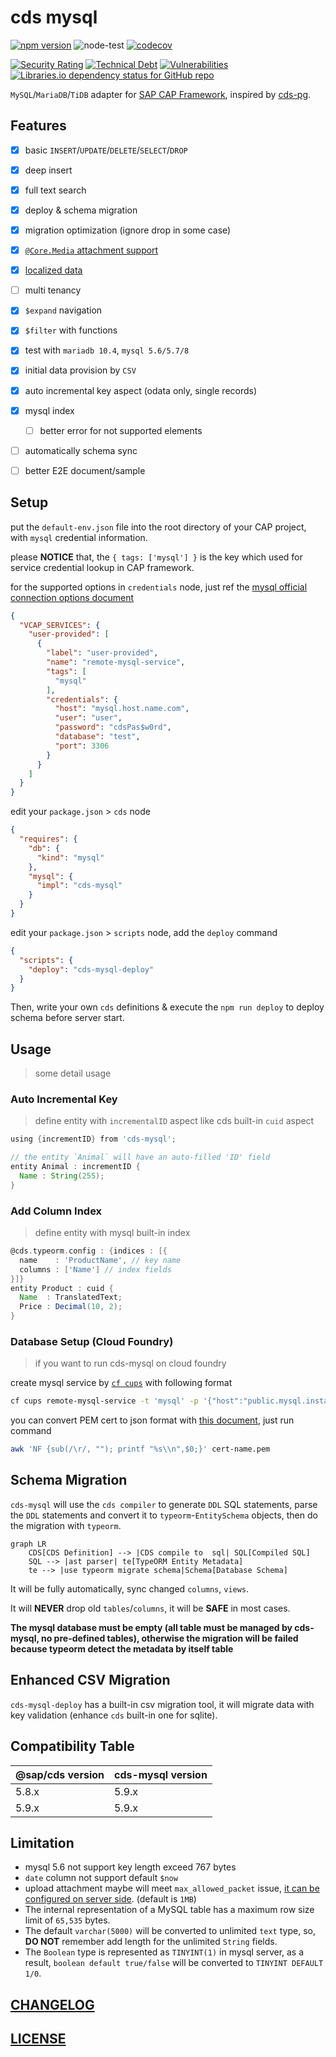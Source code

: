 # cds mysql

[![npm version](https://img.shields.io/npm/v/cds-mysql?label=cds-mysql)](https://www.npmjs.com/package/cds-mysql)
![node-test](https://github.com/Soontao/cds-mysql/workflows/node-test/badge.svg)
[![codecov](https://codecov.io/gh/Soontao/cds-mysql/branch/main/graph/badge.svg?token=xTt6AaHeuu)](https://codecov.io/gh/Soontao/cds-mysql)

[![Security Rating](https://sonarcloud.io/api/project_badges/measure?project=Soontao_cds-mysql&metric=security_rating)](https://sonarcloud.io/dashboard?id=Soontao_cds-mysql)
[![Technical Debt](https://sonarcloud.io/api/project_badges/measure?project=Soontao_cds-mysql&metric=sqale_index)](https://sonarcloud.io/dashboard?id=Soontao_cds-mysql)
[![Vulnerabilities](https://sonarcloud.io/api/project_badges/measure?project=Soontao_cds-mysql&metric=vulnerabilities)](https://sonarcloud.io/dashboard?id=Soontao_cds-mysql)
[![Libraries.io dependency status for GitHub repo](https://img.shields.io/librariesio/github/Soontao/cds-mysql)](https://libraries.io/github/Soontao/cds-mysql)

`MySQL`/`MariaDB`/`TiDB` adapter for [SAP CAP Framework](https://cap.cloud.sap/docs/about/), inspired by [cds-pg](https://github.com/sapmentors/cds-pg).

## Features

- [x] basic `INSERT`/`UPDATE`/`DELETE`/`SELECT`/`DROP`
- [x] deep insert
- [x] full text search
- [x] deploy & schema migration
- [x] migration optimization (ignore drop in some case)
- [x] [`@Core.Media` attachment support](https://cap.cloud.sap/docs/guides/generic#serving-media-data)
- [x] [localized data](https://cap.cloud.sap/docs/guides/localized-data)
- [ ] multi tenancy
- [x] `$expand` navigation
- [x] `$filter` with functions
- [x] test with `mariadb 10.4`, `mysql 5.6/5.7/8`
- [x] initial data provision by `CSV`
- [x] auto incremental key aspect (odata only, single records)
- [x] mysql index
  - [ ] better error for not supported elements
- [ ] automatically schema sync
- [ ] better E2E document/sample


## Setup


put the `default-env.json` file into the root directory of your CAP project, with `mysql` credential information.

please **NOTICE** that, the `{ tags: ['mysql'] }` is the key which used for service credential lookup in CAP framework.

for the supported options in `credentials` node, just ref the [mysql official connection options document](https://www.npmjs.com/package/mysql#connection-options)

```json
{
  "VCAP_SERVICES": {
    "user-provided": [
      {
        "label": "user-provided",
        "name": "remote-mysql-service",
        "tags": [
          "mysql"
        ],
        "credentials": {
          "host": "mysql.host.name.com",
          "user": "user",
          "password": "cdsPas$w0rd",
          "database": "test",
          "port": 3306
        }
      }
    ]
  }
}
```

edit your `package.json` > `cds` node

```json
{
  "requires": {
    "db": {
      "kind": "mysql"
    },
    "mysql": {
      "impl": "cds-mysql"
    }
  }
}
```

edit your `package.json` > `scripts` node, add the `deploy` command

```json
{
  "scripts": {
    "deploy": "cds-mysql-deploy"
  }
}
```

Then, write your own `cds` definitions & execute the `npm run deploy` to deploy schema before server start.


## Usage

> some detail usage

### Auto Incremental Key

> define entity with `incrementalID` aspect like cds built-in `cuid` aspect

```groovy
using {incrementID} from 'cds-mysql';

// the entity `Animal` will have an auto-filled 'ID' field 
entity Animal : incrementID {
  Name : String(255);
}
```

### Add Column Index

> define entity with mysql built-in index

```groovy
@cds.typeorm.config : {indices : [{
  name    : 'ProductName', // key name
  columns : ['Name'] // index fields
}]}
entity Product : cuid {
  Name  : TranslatedText;
  Price : Decimal(10, 2);
}
```


### Database Setup (Cloud Foundry)

> if you want to run cds-mysql on cloud foundry

create mysql service by [`cf cups`](http://cli.cloudfoundry.org/en-US/cf/create-user-provided-service.html) with following format

```bash
cf cups remote-mysql-service -t 'mysql' -p '{"host":"public.mysql.instance.com","user":"cds-user","password":"CdsUser123$","database":"cds-user","port":3306,"ssl":{"ca":"-----BEGIN CERTIFICATE-----\n ......\n-----END CERTIFICATE-----\n"}}'
```

you can convert PEM cert to json format with [this document](https://docs.vmware.com/en/Unified-Access-Gateway/2.9/com.vmware.access-point-29-deploy-config/GUID-870AF51F-AB37-4D6C-B9F5-4BFEB18F11E9.html), just run command

```bash
awk 'NF {sub(/\r/, ""); printf "%s\\n",$0;}' cert-name.pem
```

## Schema Migration

`cds-mysql` will use the `cds compiler` to generate `DDL` SQL statements, parse the `DDL` statements and convert it to `typeorm`-`EntitySchema` objects, then do the migration with `typeorm`.

```mermaid
graph LR
    CDS[CDS Definition] --> |CDS compile to  sql| SQL[Compiled SQL]
    SQL --> |ast parser| te[TypeORM Entity Metadata]
    te --> |use typeorm migrate schema|Schema[Database Schema]
```


It will be fully automatically, sync changed `columns`, `views`.

It will **NEVER** drop old `tables`/`columns`, it will be **SAFE** in most cases.

**The mysql database must be empty (all table must be managed by cds-mysql, no pre-defined tables), otherwise the migration will be failed because typeorm detect the metadata by itself table**

## Enhanced CSV Migration

`cds-mysql-deploy` has a built-in csv migration tool, it will migrate data with key validation (enhance `cds` built-in one for sqlite).


## Compatibility Table

| @sap/cds version | cds-mysql version |
|------------------|-------------------|
| 5.8.x            | 5.9.x             |
| 5.9.x            | 5.9.x             |

## Limitation

- mysql 5.6 not support key length exceed 767 bytes
- `date` column not support default `$now`
- upload attachment maybe will meet `max_allowed_packet` issue, [it can be configured on server side](https://dev.mysql.com/doc/refman/8.0/en/packet-too-large.html). (default is `1MB`)
- The internal representation of a MySQL table has a maximum row size limit of `65,535` bytes.
- The default `varchar(5000)` will be converted to unlimited `text` type, so, **DO NOT** remember add length for the unlimited `String` fields.
- The `Boolean` type is represented as `TINYINT(1)` in mysql server, as a result, `boolean default true/false` will be converted to `TINYINT DEFAULT 1/0`.

## [CHANGELOG](./CHANGELOG.md)

## [LICENSE](./LICENSE)
